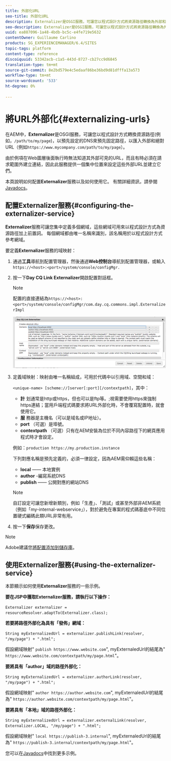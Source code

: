 ```yaml
---
title: 外部化URL
seo-title: 外部化URL
description: Externalizer是OSGI服務，可讓您以程式設計方式將資源路徑轉換為外部和絕對URL
seo-description: Externalizer是OSGI服務，可讓您以程式設計方式將資源路徑轉換為外部和絕對URL
uuid: ea887096-1a48-4bdb-bc5c-e4fe719e5632
contentOwner: Guillaume Carlino
products: SG_EXPERIENCEMANAGER/6.4/SITES
topic-tags: platform
content-type: reference
discoiquuid: 53342acb-c1a5-443d-8727-cb27cc9d6845
translation-type: tm+mt
source-git-commit: 8e2bd579e4c5edaaf86be36bd9d81dfffa13a573
workflow-type: tm+mt
source-wordcount: '533'
ht-degree: 0%

---
```



# 將URL外部化{#externalizing-urls}

在AEM中，**Externalizer**&#x200B;是OSGI服務，可讓您以程式設計方式轉換資源路徑(例如，`/path/to/my/page`)，以預先設定的DNS來預先固定路徑，以匯入外部和絕對URL（例如`https://www.mycompany.com/path/to/my/page`）。

由於例項在Web圖層後面執行時無法知道其外部可見的URL，而且有時必須在請求範圍外建立連結，因此此服務提供一個集中位置來設定這些外部URL並建立它們。

本頁說明如何配置&#x200B;**Externalizer**&#x200B;服務以及如何使用它。 有關詳細資訊，請參閱[Javadocs](https://helpx.adobe.com/experience-manager/6-4/sites/developing/using/reference-materials/javadoc/com/day/cq/commons/Externalizer.html)。

## 配置Externalizer服務{#configuring-the-externalizer-service}

**Externalizer**&#x200B;服務可讓您集中定義多個網域，這些網域可用來以程式設計方式為資源路徑加上前置詞。 每個網域都由唯一名稱來識別，該名稱用於以程式設計方式參考網域。

要定義&#x200B;**Externalizer**&#x200B;服務的域映射：

1. 通過&#x200B;**工具**&#x200B;導航到配置管理器，然後通過&#x200B;**Web控制台**&#x200B;導航到配置管理器，或輸入`https://<host>:<port>/system/console/configMgr.`
1. 按一下&#x200B;**Day CQ Link Externalizer**&#x200B;開啟配置對話框。

   >[!NOTE]
   >
   >配置的直接連結為`https://<host>:<port>/system/console/configMgr/com.day.cq.commons.impl.ExternalizerImpl`

   ![chlimage_1-44](assets/chlimage_1-44.png)

1. 定義域映射：映射由唯一名稱組成，可用於代碼中以引用域、空間和域：

   `<unique-name> [scheme://]server[:port][/contextpath]`，其中：

   * **計** 划通常是http或https，但也可以是ftp等。;視需要使用https來強制https連結；當用戶端程式碼要求將URL外部化時，不會覆寫配置時，就會使用它。
   * **服** 務器是主機名（可以是域名或IP地址）。
   * **port** （可選）是埠號。
   * **contextpath** （可選）只有在AEM安裝為位於不同內容路徑下的網頁應用程式時才會設定。

   例如：`production https://my.production.instance`

   下列對應名稱是預先定義的，必須一律設定，因為AEM需仰賴這些名稱：

   * **local**  —— 本地實例
   * **author** -編寫系統DNS
   * **publish**  —— 公開對應的網站DNS

   >[!NOTE]
   >
   >自訂設定可讓您新增新類別，例如「生產」、「測試」或甚至外部非AEM系統（例如「my-internal-webservice」），對於避免在專案的程式碼基底中不同位置硬式編碼此類URL非常有用。

1. 按一下&#x200B;**保存**&#x200B;保存更改。

>[!NOTE]
>
>Adobe建議您[將配置添加到儲存庫](/help/sites-deploying/configuring-osgi.md#adding-a-new-configuration-to-the-repository)。

## 使用Externalizer服務{#using-the-externalizer-service}

本節顯示如何使用&#x200B;**Externalizer**&#x200B;服務的一些示例。

**要在JSP中獲取Externalizer服務，請執行以下操作：**

`Externalizer externalizer = resourceResolver.adaptTo(Externalizer.class);`

**若要將路徑外部化為具有「發佈」網域：**

`String myExternalizedUrl = externalizer.publishLink(resolver, "/my/page") + ".html";`

假設網域映射&quot; `publish https://www.website.com`&quot;, myExternaledUrl的結尾為&quot; `https://www.website.com/contextpath/my/page.html`&quot;。

**要將具有「author」域的路徑外部化：**

`String myExternalizedUrl = externalizer.authorLink(resolver, "/my/page") + ".html";`

假設網域映射&quot; `author https://author.website.com`&quot;, myExternaledUrl的結尾為&quot; `https://author.website.com/contextpath/my/page.html`&quot;。

**要將具有「本地」域的路徑外部化：**

`String myExternalizedUrl = externalizer.externalLink(resolver, Externalizer.LOCAL, "/my/page") + ".html";`

假設網域映射&quot; `local https://publish-3.internal`&quot;, myExternaledUrl的結尾為&quot; `https://publish-3.internal/contextpath/my/page.html`&quot;。

您可以在[Javadocs](https://helpx.adobe.com/experience-manager/6-4/sites/developing/using/reference-materials/javadoc/com/day/cq/commons/Externalizer.html)中找到更多示例。
